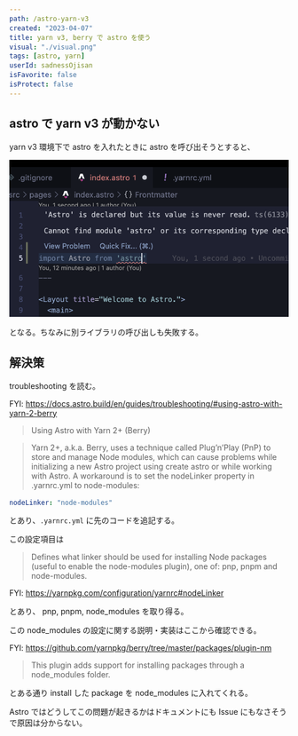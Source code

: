 ```yaml
---
path: /astro-yarn-v3
created: "2023-04-07"
title: yarn v3, berry で astro を使う
visual: "./visual.png"
tags: [astro, yarn]
userId: sadnessOjisan
isFavorite: false
isProtect: false
---
```


## astro で yarn v3 が動かない

yarn v3 環境下で astro を入れたときに astro を呼び出そうとすると、

![error画面](./visual.png)

となる。ちなみに別ライブラリの呼び出しも失敗する。

## 解決策

troubleshooting を読む。

FYI: https://docs.astro.build/en/guides/troubleshooting/#using-astro-with-yarn-2-berry

> Using Astro with Yarn 2+ (Berry)

> Yarn 2+, a.k.a. Berry, uses a technique called Plug’n’Play (PnP) to store and manage Node modules, which can cause problems while initializing a new Astro project using create astro or while working with Astro. A workaround is to set the nodeLinker property in .yarnrc.yml to node-modules:

```yaml
nodeLinker: "node-modules"
```

とあり、`.yarnrc.yml` に先のコードを追記する。

この設定項目は

> Defines what linker should be used for installing Node packages (useful to enable the node-modules plugin), one of: pnp, pnpm and node-modules.

FYI: <https://yarnpkg.com/configuration/yarnrc#nodeLinker>

とあり、 pnp, pnpm, node_modules を取り得る。

この node_modules の設定に関する説明・実装はここから確認できる。

FYI: <https://github.com/yarnpkg/berry/tree/master/packages/plugin-nm>

> This plugin adds support for installing packages through a node_modules folder.

とある通り install した package を node_modules に入れてくれる。

Astro ではどうしてこの問題が起きるかはドキュメントにも Issue にもなさそうで原因は分からない。

